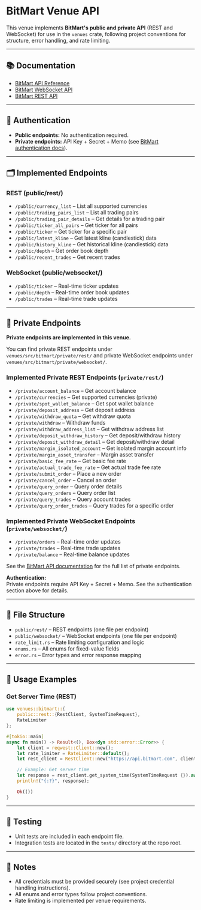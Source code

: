 # BitMart Venue API

This venue implements **BitMart's public and private API** (REST and WebSocket) for use in the `venues` crate, following project conventions for structure, error handling, and rate limiting.

---

## 📚 Documentation

- [BitMart API Reference](https://developer-pro.bitmart.com/en/)
- [BitMart WebSocket API](https://developer-pro.bitmart.com/en/#websocket-api)
- [BitMart REST API](https://developer-pro.bitmart.com/en/#rest-api)

---

## 🔐 Authentication

- **Public endpoints:** No authentication required.
- **Private endpoints:** API Key + Secret + Memo (see [BitMart authentication docs](https://developer-pro.bitmart.com/en/#authentication)).

---

## 🗂️ Implemented Endpoints

### REST (public/rest/)

- `/public/currency_list` – List all supported currencies
- `/public/trading_pairs_list` – List all trading pairs
- `/public/trading_pair_details` – Get details for a trading pair
- `/public/ticker_all_pairs` – Get ticker for all pairs
- `/public/ticker` – Get ticker for a specific pair
- `/public/latest_kline` – Get latest kline (candlestick) data
- `/public/history_kline` – Get historical kline (candlestick) data
- `/public/depth` – Get order book depth
- `/public/recent_trades` – Get recent trades

### WebSocket (public/websocket/)

- `/public/ticker` – Real-time ticker updates
- `/public/depth` – Real-time order book updates
- `/public/trades` – Real-time trade updates

---

## 🚫 Private Endpoints

**Private endpoints are implemented in this venue.**

You can find private REST endpoints under `venues/src/bitmart/private/rest/` and private WebSocket endpoints under `venues/src/bitmart/private/websocket/`.

### Implemented Private REST Endpoints (`private/rest/`)

- `/private/account_balance` – Get account balance
- `/private/currencies` – Get supported currencies (private)
- `/private/spot_wallet_balance` – Get spot wallet balance
- `/private/deposit_address` – Get deposit address
- `/private/withdraw_quota` – Get withdraw quota
- `/private/withdraw` – Withdraw funds
- `/private/withdraw_address_list` – Get withdraw address list
- `/private/deposit_withdraw_history` – Get deposit/withdraw history
- `/private/deposit_withdraw_detail` – Get deposit/withdraw detail
- `/private/margin_isolated_account` – Get isolated margin account info
- `/private/margin_asset_transfer` – Margin asset transfer
- `/private/basic_fee_rate` – Get basic fee rate
- `/private/actual_trade_fee_rate` – Get actual trade fee rate
- `/private/submit_order` – Place a new order
- `/private/cancel_order` – Cancel an order
- `/private/query_order` – Query order details
- `/private/query_orders` – Query order list
- `/private/query_trades` – Query account trades
- `/private/query_order_trades` – Query trades for a specific order

### Implemented Private WebSocket Endpoints (`private/websocket/`)

- `/private/orders` – Real-time order updates
- `/private/trades` – Real-time trade updates
- `/private/balance` – Real-time balance updates

See the [BitMart API documentation](https://developer-pro.bitmart.com/en/#private-account) for the full list of private endpoints.

**Authentication:**  
Private endpoints require API Key + Secret + Memo. See the authentication section above for details.

---

## 📁 File Structure

- `public/rest/` – REST endpoints (one file per endpoint)
- `public/websocket/` – WebSocket endpoints (one file per endpoint)
- `rate_limit.rs` – Rate limiting configuration and logic
- `enums.rs` – All enums for fixed-value fields
- `error.rs` – Error types and error response mapping

---

## 🚀 Usage Examples

### Get Server Time (REST)

```rust
use venues::bitmart::{
    public::rest::{RestClient, SystemTimeRequest},
    RateLimiter
};

#[tokio::main]
async fn main() -> Result<(), Box<dyn std::error::Error>> {
    let client = reqwest::Client::new();
    let rate_limiter = RateLimiter::default();
    let rest_client = RestClient::new("https://api.bitmart.com", client, rate_limiter);

    // Example: Get server time
    let response = rest_client.get_system_time(SystemTimeRequest {}).await?;
    println!("{:?}", response);

    Ok(())
}
```

---

## 🧪 Testing

- Unit tests are included in each endpoint file.
- Integration tests are located in the `tests/` directory at the repo root.

---

## 📝 Notes

- All credentials must be provided securely (see project credential handling instructions).
- All enums and error types follow project conventions.
- Rate limiting is implemented per venue requirements.
